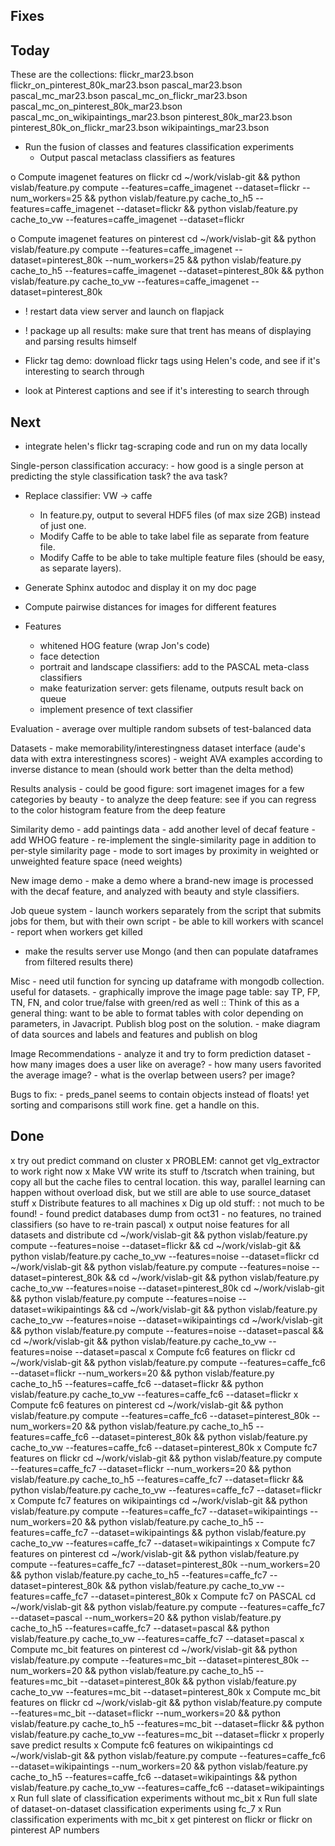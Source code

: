 ## Fixes

## Today

These are the collections:
flickr_mar23.bson
flickr_on_pinterest_80k_mar23.bson
pascal_mar23.bson
pascal_mc_mar23.bson
pascal_mc_on_flickr_mar23.bson
pascal_mc_on_pinterest_80k_mar23.bson
pascal_mc_on_wikipaintings_mar23.bson
pinterest_80k_mar23.bson
pinterest_80k_on_flickr_mar23.bson
wikipaintings_mar23.bson

- Run the fusion of classes and features classification experiments
    - Output pascal metaclass classifiers as features

o Compute imagenet features on flickr
    cd ~/work/vislab-git && python vislab/feature.py compute --features=caffe_imagenet --dataset=flickr --num_workers=25 && python vislab/feature.py cache_to_h5 --features=caffe_imagenet --dataset=flickr && python vislab/feature.py cache_to_vw --features=caffe_imagenet --dataset=flickr

o Compute imagenet features on pinterest
    cd ~/work/vislab-git && python vislab/feature.py compute --features=caffe_imagenet --dataset=pinterest_80k --num_workers=25 && python vislab/feature.py cache_to_h5 --features=caffe_imagenet --dataset=pinterest_80k && python vislab/feature.py cache_to_vw --features=caffe_imagenet --dataset=pinterest_80k

- ! restart data view server and launch on flapjack

- ! package up all results: make sure that trent has means of displaying and parsing results himself

- Flickr tag demo: download flickr tags using Helen's code, and see if it's interesting to search through

- look at Pinterest captions and see if it's interesting to search through

## Next

- integrate helen's flickr tag-scraping code and run on my data locally

Single-person classification accuracy:
    - how good is a single person at predicting the style classification task? the ava task?

- Replace classifier: VW -> caffe
    - In feature.py, output to several HDF5 files (of max size 2GB) instead of just one.
    - Modify Caffe to be able to take label file as separate from feature file.
    - Modify Caffe to be able to take multiple feature files (should be easy, as separate layers).

- Generate Sphinx autodoc and display it on my doc page

- Compute pairwise distances for images for different features

- Features
    - whitened HOG feature (wrap Jon's code)
    - face detection
    - portrait and landscape classifiers: add to the PASCAL meta-class classifiers
    - make featurization server: gets filename, outputs result back on queue
    - implement presence of text classifier

Evaluation
    - average over multiple random subsets of test-balanced data

Datasets
    - make memorability/interestingness dataset interface (aude's data with extra interestingness scores)
    - weight AVA examples according to inverse distance to mean (should work better than the delta method)

Results analysis
    - could be good figure: sort imagenet images for a few categories by beauty
    - to analyze the deep feature: see if you can regress to the color histogram feature from the deep feature

Similarity demo
    - add paintings data
    - add another level of decaf feature
    - add WHOG feature
    - re-implement the single-similarity page in addition to per-style similarity page
    - mode to sort images by proximity in weighted or unweighted feature space (need weights)

New image demo
    - make a demo where a brand-new image is processed with the decaf feature, and analyzed with beauty and style classifiers.

Job queue system
    - launch workers separately from the script that submits jobs for them, but with their own script
    - be able to kill workers with scancel
    - report when workers get killed

- make the results server use Mongo (and then can populate dataframes from filtered results there)

Misc
    - need util function for syncing up dataframe with mongodb collection. useful for datasets.
    - graphically improve the image page table: say TP, FP, TN, FN, and color true/false with green/red as well
        :: Think of this as a general thing: want to be able to format tables with color depending on parameters, in Javacript. Publish blog post on the solution.
    - make diagram of data sources and labels and features and publish on blog

Image Recommendations
    - analyze it and try to form prediction dataset
        - how many images does a user like on average?
        - how many users favorited the average image?
        - what is the overlap between users? per image?

Bugs to fix:
    - preds_panel seems to contain objects instead of floats! yet sorting and comparisons still work fine. get a handle on this.

## Done
x try out predict command on cluster
x PROBLEM: cannot get vlg_extractor to work right now
x Make VW write its stuff to /tscratch when training, but copy all but the cache files to central location. this way, parallel learning can happen without overload disk, but we still are able to use source_dataset stuff
x Distribute features to all machines
x Dig up old stuff:
    : not much to be found!
    - found predict databases dump from oct31
    - no features, no trained classifiers (so have to re-train pascal)
x output noise features for all datasets and distribute
    cd ~/work/vislab-git && python vislab/feature.py compute --features=noise --dataset=flickr && cd ~/work/vislab-git && python vislab/feature.py cache_to_vw --features=noise --dataset=flickr
    cd ~/work/vislab-git && python vislab/feature.py compute --features=noise --dataset=pinterest_80k && cd ~/work/vislab-git && python vislab/feature.py cache_to_vw --features=noise --dataset=pinterest_80k
    cd ~/work/vislab-git && python vislab/feature.py compute --features=noise --dataset=wikipaintings && cd ~/work/vislab-git && python vislab/feature.py cache_to_vw --features=noise --dataset=wikipaintings
    cd ~/work/vislab-git && python vislab/feature.py compute --features=noise --dataset=pascal && cd ~/work/vislab-git && python vislab/feature.py cache_to_vw --features=noise --dataset=pascal
x Compute fc6 features on flickr
    cd ~/work/vislab-git && python vislab/feature.py compute --features=caffe_fc6 --dataset=flickr --num_workers=20 && python vislab/feature.py cache_to_h5 --features=caffe_fc6 --dataset=flickr && python vislab/feature.py cache_to_vw --features=caffe_fc6 --dataset=flickr
x Compute fc6 features on pinterest
    cd ~/work/vislab-git && python vislab/feature.py compute --features=caffe_fc6 --dataset=pinterest_80k --num_workers=20 && python vislab/feature.py cache_to_h5 --features=caffe_fc6 --dataset=pinterest_80k &&     python vislab/feature.py cache_to_vw --features=caffe_fc6 --dataset=pinterest_80k
x Compute fc7 features on flickr
    cd ~/work/vislab-git && python vislab/feature.py compute --features=caffe_fc7 --dataset=flickr --num_workers=20 && python vislab/feature.py cache_to_h5 --features=caffe_fc7 --dataset=flickr && python vislab/feature.py cache_to_vw --features=caffe_fc7 --dataset=flickr
x Compute fc7 features on wikipaintings
    cd ~/work/vislab-git && python vislab/feature.py compute --features=caffe_fc7 --dataset=wikipaintings --num_workers=20 && python vislab/feature.py cache_to_h5 --features=caffe_fc7 --dataset=wikipaintings && python vislab/feature.py cache_to_vw --features=caffe_fc7 --dataset=wikipaintings
x Compute fc7 features on pinterest
    cd ~/work/vislab-git && python vislab/feature.py compute --features=caffe_fc7 --dataset=pinterest_80k --num_workers=20 && python vislab/feature.py cache_to_h5 --features=caffe_fc7 --dataset=pinterest_80k && python vislab/feature.py cache_to_vw --features=caffe_fc7 --dataset=pinterest_80k
x Compute fc7 on PASCAL
    cd ~/work/vislab-git && python vislab/feature.py compute --features=caffe_fc7 --dataset=pascal --num_workers=20 && python vislab/feature.py cache_to_h5 --features=caffe_fc7 --dataset=pascal && python vislab/feature.py cache_to_vw --features=caffe_fc7 --dataset=pascal
x Compute mc_bit features on pinterest
    cd ~/work/vislab-git && python vislab/feature.py compute --features=mc_bit --dataset=pinterest_80k --num_workers=20 && python vislab/feature.py cache_to_h5 --features=mc_bit --dataset=pinterest_80k && python vislab/feature.py cache_to_vw --features=mc_bit --dataset=pinterest_80k
x Compute mc_bit features on flickr
    cd ~/work/vislab-git && python vislab/feature.py compute --features=mc_bit --dataset=flickr --num_workers=20 && python vislab/feature.py cache_to_h5 --features=mc_bit --dataset=flickr && python vislab/feature.py cache_to_vw --features=mc_bit --dataset=flickr
x properly save predict results
x Compute fc6 features on wikipaintings
    cd ~/work/vislab-git && python vislab/feature.py compute --features=caffe_fc6 --dataset=wikipaintings --num_workers=20 && python vislab/feature.py cache_to_h5 --features=caffe_fc6 --dataset=wikipaintings && python vislab/feature.py cache_to_vw --features=caffe_fc6 --dataset=wikipaintings
x Run full slate of classification experiments without mc_bit
x Run full slate of dataset-on-dataset classification experiments using fc_7
x Run classification experiments with mc_bit
x get pinterest on flickr or flickr on pinterest AP numbers
